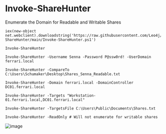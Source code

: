 # Invoke-ShareHunter
Enumerate the Domain for Readable and Writable Shares

```
iex(new-object net.webclient).downloadstring('https://raw.githubusercontent.com/Leo4j/Invoke-ShareHunter/main/Invoke-ShareHunter.ps1')
```
```
Invoke-ShareHunter
```
```
Invoke-ShareHunter -Username Senna -Password P@ssw0rd! -UserDomain ferrari.local
```
```
Invoke-ShareHunter -CompareTo C:\Users\Schumaker\Desktop\Shares_Senna_Readable.txt
```
```
Invoke-ShareHunter -Domain ferrari.local -DomainController DC01.ferrari.local
```
```
Invoke-ShareHunter -Targets "Workstation-01.ferrari.local,DC01.ferrari.local"
```
```
Invoke-ShareHunter -TargetsFile C:\Users\Public\Documents\Shares.txt
```
```
Invoke-ShareHunter -ReadOnly # Will not enumerate for writable shares
```

![image](https://github.com/Leo4j/Invoke-ShareHunter/assets/61951374/b2834ab5-ee91-409c-9db4-9b4a90fc9382)


